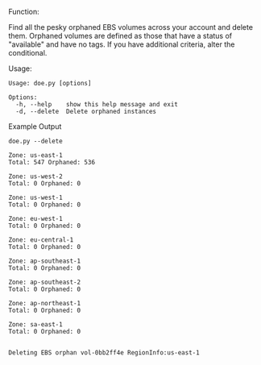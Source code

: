 Function:

Find all the pesky orphaned EBS volumes across your account and delete them.  Orphaned volumes are defined as those that have a status of "available" and have no tags.  If you have additional criteria, alter the conditional.

Usage:

	Usage: doe.py [options]
	
	Options:
	  -h, --help    show this help message and exit
	  -d, --delete  Delete orphaned instances
	  

Example Output	  
 
	doe.py --delete
	
	Zone: us-east-1
	Total: 547 Orphaned: 536
	
	Zone: us-west-2
	Total: 0 Orphaned: 0
	
	Zone: us-west-1
	Total: 0 Orphaned: 0
	
	Zone: eu-west-1
	Total: 0 Orphaned: 0
	
	Zone: eu-central-1
	Total: 0 Orphaned: 0
	
	Zone: ap-southeast-1
	Total: 0 Orphaned: 0
	
	Zone: ap-southeast-2
	Total: 0 Orphaned: 0
	
	Zone: ap-northeast-1
	Total: 0 Orphaned: 0
	
	Zone: sa-east-1
	Total: 0 Orphaned: 0


	Deleting EBS orphan vol-0bb2ff4e RegionInfo:us-east-1